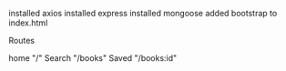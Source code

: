 installed axios
installed express
installed mongoose
added bootstrap to index.html

Routes
<!-- --------------------------------- -->
home "/"
Search "/books"
Saved "/books:id"